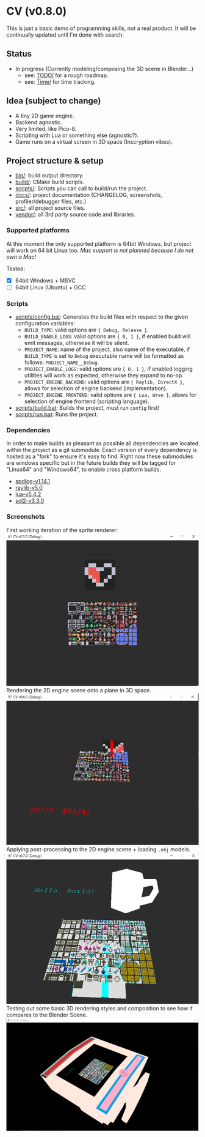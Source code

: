 # CV (v0.8.0)
This is just a basic demo of programming skills, not a real product. It will be continually
updated until I'm done with search.

## Status
- In progress (Currently modeling/composing the 3D scene in Blender...)
	* see: [TODO/](./docs/TODO.md) for a rough roadmap.
	* see: [Time/](./docs/Time.md) for time tracking.

## Idea (subject to change)
- A tiny 2D game engine.
- Backend agnostic.
- Very limited, like Pico-8.
- Scripting with Lua or something else (agnostic?).
- Game runs on a virtual screen in 3D space (Inscryption vibes).

## Project structure & setup
- [bin/](./bin): build output directory.
- [build/](./build): CMake build scripts.
- [scripts/](./scripts): Scripts you can call to build/run the project.
- [docs/](./docs): project documentation (CHANGELOG, screenshots, profiler/debugger files, etc.)
- [src/](./src): all project source files.
- [vendor/](./vendor): all 3rd party source code and libraries.

### Supported platforms
At this moment the only supported platform is 64bit Windows, but project will work on 64 bit
Linux too. *Mac support is not planned because I do not own a Mac!*

Tested:
- [X] 64bit Windows + MSVC
- [ ] 64bit Linux (Ubuntu) + GCC

### Scripts
- [scripts/config.bat](./scripts/config.bat): Generates the build files with respect to the
given configuration variables:
	* `BUILD_TYPE`: valid options are `{ Debug, Release }`.
	* `BUILD_ENABLE_LOGS`: valid options are `{ 0, 1 }`, if enabled build will emit messages,
	otherwise it will be silent.
	* `PROJECT_NAME`: name of the project, also name of the executable, if `BUILD_TYPE` is set
	to `Debug` executable name will be formatted as follows: `PROJECT_NAME__Debug`.
	* `PROJECT_ENABLE_LOGS`: valid options are `{ 0, 1 }`, if enabled logging utilities will work
	as expected, otherwise they expand to no-op.
	* `PROJECT_ENGINE_BACKEND`: valid options are `{ Raylib, DirectX }`, allows for selection of
	engine backend (implementation).
	* `PROJECT_ENGINE_FRONTEND`: valid options are `{ Lua, Wren }`, allows for selection of
	engine frontend (scripting language).
- [scripts/build.bat](./scripts/build.bat): Builds the project, must run `config` first!
- [scripts/run.bat](./scripts/run.bat): Runs the project.

### Dependencies
In order to make builds as pleasant as possible all dependencies are located within the project
as a git submodule. Exact version of every dependency is hosted as a "fork" to ensure it's easy
to find. Right now these submodules are windows specific but in the future builds they will be
tagged for "Linux64" and "Windows64", to enable cross platform builds.

- [spdlog-v1.14.1](https://github.com/0xfeefee/spdlog-v1.14.1)
- [raylib-v5.0](https://github.com/0xfeefee/raylib-v5.0)
- [lua-v5.4.2](https://github.com/0xfeefee/lua-v5.4.2)
- [sol2-v3.3.0](https://github.com/0xfeefee/sol2-v3.3.0)

### Screenshots
First working iteration of the sprite renderer:
![First working iteration of sprite rendering - v.0.5.0](https://github.com/0xfeefee/CV/blob/main/docs/screenshots/v0.5.0.PNG)
Rendering the 2D engine scene onto a plane in 3D space.
![Rendering 2D game onto a plane in 3D space - v.0.6.0](https://github.com/0xfeefee/CV/blob/main/docs/screenshots/v0.6.0.PNG)
Applying post-processing to the 2D engine scene + loading `.obj` models.
![Applying post-processing and loading OBJ models](https://github.com/0xfeefee/CV/blob/main/docs/screenshots/v0.7.0.PNG)
Testing out some basic 3D rendering styles and composition to see how it compares to the Blender Scene.
![Testing out some basic 3D rendering styles and composition to see how it compares to the Blender scene](https://github.com/0xfeefee/CV/blob/main/docs/screenshots/v0.8.0.PNG)
